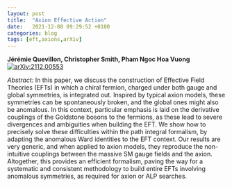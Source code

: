 ```yaml
---
layout: post
title:  "Axion Effective Action"
date:   2021-12-08 09:29:52 +0100
categories: blog
tags: [eft,axions,arXiv]
---
```


 **Jérémie Quevillon, Christopher Smith, Pham Ngoc Hoa Vuong**
[![arXiv:2112.00553](https://img.shields.io/badge/arXiv-2112.00553-00ff00)](https://arxiv.org/abs/2112.00553)

*Abstract:*
In this paper, we discuss the construction of Effective Field Theories (EFTs) in which a chiral fermion, charged under both gauge and global symmetries, is integrated out. Inspired by typical axion models, these symmetries can be spontaneously broken, and the global ones might also be anomalous. In this context, particular emphasis is laid on the derivative couplings of the Goldstone bosons to the fermions, as these lead to severe divergences and ambiguities when building the EFT. We show how to precisely solve these difficulties within the path integral formalism, by adapting the anomalous Ward identities to the EFT context. Our results are very generic, and when applied to axion models, they reproduce the non-intuitive couplings between the massive SM gauge fields and the axion. Altogether, this provides an efficient formalism, paving the way for a systematic and consistent methodology to build entire EFTs involving anomalous symmetries, as required for axion or ALP searches.
